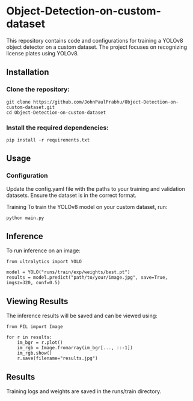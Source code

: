 # Object-Detection-on-custom-dataset
This repository contains code and configurations for training a YOLOv8 object detector on a custom dataset. The project focuses on recognizing license plates using YOLOv8.

## Installation
### Clone the repository:

```
git clone https://github.com/JohnPaulPrabhu/Object-Detection-on-custom-dataset.git
cd Object-Detection-on-custom-dataset
```
### Install the required dependencies:
```
pip install -r requirements.txt
```

## Usage
### Configuration
Update the config.yaml file with the paths to your training and validation datasets. Ensure the dataset is in the correct format.

Training
To train the YOLOv8 model on your custom dataset, run:
```
python main.py
```
## Inference
To run inference on an image:
```
from ultralytics import YOLO

model = YOLO("runs/train/exp/weights/best.pt")
results = model.predict("path/to/your/image.jpg", save=True, imgsz=320, conf=0.5)
```
## Viewing Results
The inference results will be saved and can be viewed using:
```
from PIL import Image

for r in results:
    im_bgr = r.plot()
    im_rgb = Image.fromarray(im_bgr[..., ::-1])
    im_rgb.show()
    r.save(filename="results.jpg")
```
## Results
Training logs and weights are saved in the runs/train directory.
